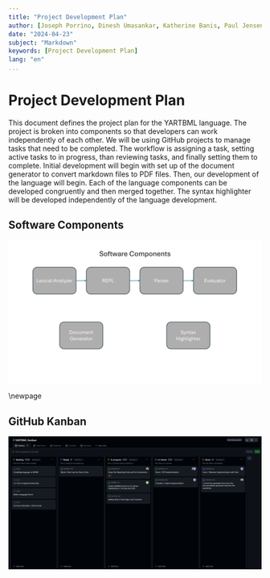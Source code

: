 ```yaml
---
title: "Project Development Plan"
author: [Joseph Porrino, Dinesh Umasankar, Katherine Banis, Paul Jensen]
date: "2024-04-23"
subject: "Markdown"
keywords: [Project Development Plan]
lang: "en"
...
```


# Project Development Plan

This document defines the project plan for the YARTBML language. The project is broken into components so that developers can work independently of each other. We will be using GitHub projects to manage tasks that need to be completed. The workflow is assigning a task, setting active tasks to in progress, than reviewing tasks, and finally setting them to complete. Initial development will begin with set up of the document generator to convert markdown files to PDF files. Then, our development of the language will begin. Each of the language components can be developed congruently and then merged together. The syntax highlighter will be developed independently of the language development.

## Software Components
![Final Artifacts that are a part of our fully-functional language](report_assets/software_components.png)

\newpage

## GitHub Kanban
![GitHub Kanban showcasing Project Development Process](report_assets/Kanban.png)